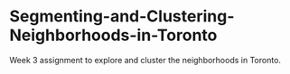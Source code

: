 # Segmenting-and-Clustering-Neighborhoods-in-Toronto
Week 3 assignment to explore and cluster the neighborhoods in Toronto.
